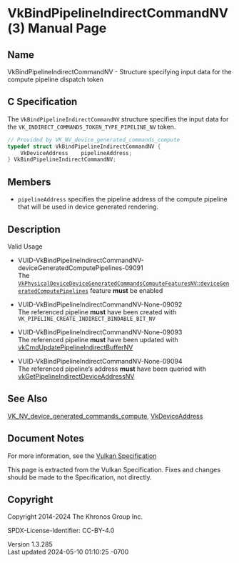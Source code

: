 # VkBindPipelineIndirectCommandNV(3) Manual Page

## Name

VkBindPipelineIndirectCommandNV - Structure specifying input data for
the compute pipeline dispatch token



## <a href="#_c_specification" class="anchor"></a>C Specification

The `VkBindPipelineIndirectCommandNV` structure specifies the input data
for the `VK_INDIRECT_COMMANDS_TOKEN_TYPE_PIPELINE_NV` token.

``` c
// Provided by VK_NV_device_generated_commands_compute
typedef struct VkBindPipelineIndirectCommandNV {
    VkDeviceAddress    pipelineAddress;
} VkBindPipelineIndirectCommandNV;
```

## <a href="#_members" class="anchor"></a>Members

- `pipelineAddress` specifies the pipeline address of the compute
  pipeline that will be used in device generated rendering.

## <a href="#_description" class="anchor"></a>Description

Valid Usage

- <a
  href="#VUID-VkBindPipelineIndirectCommandNV-deviceGeneratedComputePipelines-09091"
  id="VUID-VkBindPipelineIndirectCommandNV-deviceGeneratedComputePipelines-09091"></a>
  VUID-VkBindPipelineIndirectCommandNV-deviceGeneratedComputePipelines-09091  
  The <a
  href="https://registry.khronos.org/vulkan/specs/1.3-extensions/html/vkspec.html#features-deviceGeneratedComputePipelines"
  target="_blank"
  rel="noopener"><code>VkPhysicalDeviceDeviceGeneratedCommandsComputeFeaturesNV</code>::<code>deviceGeneratedComputePipelines</code></a>
  feature **must** be enabled

- <a href="#VUID-VkBindPipelineIndirectCommandNV-None-09092"
  id="VUID-VkBindPipelineIndirectCommandNV-None-09092"></a>
  VUID-VkBindPipelineIndirectCommandNV-None-09092  
  The referenced pipeline **must** have been created with
  `VK_PIPELINE_CREATE_INDIRECT_BINDABLE_BIT_NV`

- <a href="#VUID-VkBindPipelineIndirectCommandNV-None-09093"
  id="VUID-VkBindPipelineIndirectCommandNV-None-09093"></a>
  VUID-VkBindPipelineIndirectCommandNV-None-09093  
  The referenced pipeline **must** have been updated with
  [vkCmdUpdatePipelineIndirectBufferNV](https://registry.khronos.org/vulkan/specs/1.3-extensions/man/html/vkCmdUpdatePipelineIndirectBufferNV.html)

- <a href="#VUID-VkBindPipelineIndirectCommandNV-None-09094"
  id="VUID-VkBindPipelineIndirectCommandNV-None-09094"></a>
  VUID-VkBindPipelineIndirectCommandNV-None-09094  
  The referenced pipeline’s address **must** have been queried with
  [vkGetPipelineIndirectDeviceAddressNV](https://registry.khronos.org/vulkan/specs/1.3-extensions/man/html/vkGetPipelineIndirectDeviceAddressNV.html)

## <a href="#_see_also" class="anchor"></a>See Also

[VK_NV_device_generated_commands_compute](https://registry.khronos.org/vulkan/specs/1.3-extensions/man/html/VK_NV_device_generated_commands_compute.html),
[VkDeviceAddress](https://registry.khronos.org/vulkan/specs/1.3-extensions/man/html/VkDeviceAddress.html)

## <a href="#_document_notes" class="anchor"></a>Document Notes

For more information, see the <a
href="https://registry.khronos.org/vulkan/specs/1.3-extensions/html/vkspec.html#VkBindPipelineIndirectCommandNV"
target="_blank" rel="noopener">Vulkan Specification</a>

This page is extracted from the Vulkan Specification. Fixes and changes
should be made to the Specification, not directly.

## <a href="#_copyright" class="anchor"></a>Copyright

Copyright 2014-2024 The Khronos Group Inc.

SPDX-License-Identifier: CC-BY-4.0

Version 1.3.285  
Last updated 2024-05-10 01:10:25 -0700
